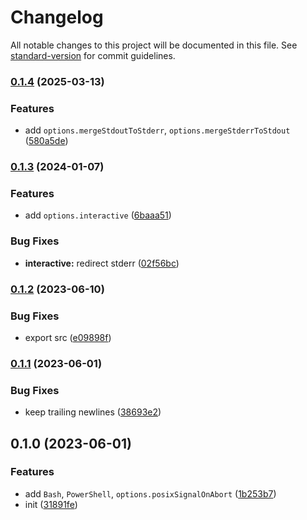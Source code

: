 # Changelog

All notable changes to this project will be documented in this file. See [standard-version](https://github.com/conventional-changelog/standard-version) for commit guidelines.

### [0.1.4](https://github.com/BlackGlory/extra-exec/compare/v0.1.3...v0.1.4) (2025-03-13)


### Features

* add `options.mergeStdoutToStderr`, `options.mergeStderrToStdout` ([580a5de](https://github.com/BlackGlory/extra-exec/commit/580a5de74793381496b5c378a6cbc6cfc49f8c74))

### [0.1.3](https://github.com/BlackGlory/extra-exec/compare/v0.1.2...v0.1.3) (2024-01-07)


### Features

* add `options.interactive` ([6baaa51](https://github.com/BlackGlory/extra-exec/commit/6baaa51937ac128a5944ba9922c2135a87acb946))


### Bug Fixes

* **interactive:** redirect stderr ([02f56bc](https://github.com/BlackGlory/extra-exec/commit/02f56bcf81d16b790dedfc7b6fe67c4102573a51))

### [0.1.2](https://github.com/BlackGlory/extra-exec/compare/v0.1.1...v0.1.2) (2023-06-10)


### Bug Fixes

* export src ([e09898f](https://github.com/BlackGlory/extra-exec/commit/e09898fb160a849ad2c5edc023e06abc3851afff))

### [0.1.1](https://github.com/BlackGlory/extra-exec/compare/v0.1.0...v0.1.1) (2023-06-01)


### Bug Fixes

* keep trailing newlines ([38693e2](https://github.com/BlackGlory/extra-exec/commit/38693e259a9dd1ef26ce428f4bc9911f3a1c4caa))

## 0.1.0 (2023-06-01)


### Features

* add `Bash`, `PowerShell`, `options.posixSignalOnAbort` ([1b253b7](https://github.com/BlackGlory/extra-exec/commit/1b253b7e09009c373d0e9124aea741511af8f26b))
* init ([31891fe](https://github.com/BlackGlory/extra-exec/commit/31891feb8eaa3b04fdc3d7d93389b5c7140864ac))
